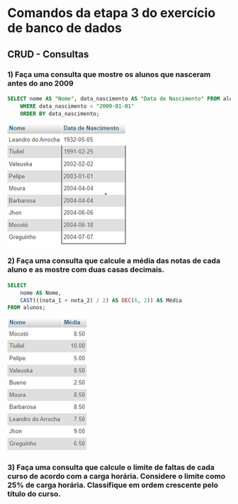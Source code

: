 # Comandos da etapa 3 do exercício de banco de dados

## CRUD - Consultas

### 1) Faça uma consulta que mostre os alunos que nasceram antes do ano 2009

```sql
SELECT nome AS "Nome", data_nascimento AS "Data de Nascimento" FROM alunos
	WHERE data_nascimento < "2009-01-01"
	ORDER BY data_nascimento;
```

![Print do resultado da consulta](resultado-01.png)

### 2) Faça uma consulta que calcule a média das notas de cada aluno e as mostre com duas casas decimais.

```sql
SELECT
    nome AS Nome,
    CAST(((nota_1 + nota_2) / 2) AS DEC(6, 2)) AS Média
FROM alunos;
```

![Print do resultado da consulta](resultado-02.png)

### 3) Faça uma consulta que calcule o limite de faltas de cada curso de acordo com a carga horária. Considere o limite como 25% de carga horária. Classifique em ordem crescente pelo título do curso.

```sql

```